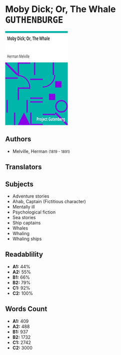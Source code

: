 # Moby Dick; Or, The Whale <kbd>GUTHENBURGE</kbd>

![](./cover.medium.jpg "")

## Authors


 - Melville, Herman <small>(1819 - 1891)</small>

## Translators



## Subjects


 - Adventure stories
 - Ahab, Captain (Fictitious character)
 - Mentally ill
 - Psychological fiction
 - Sea stories
 - Ship captains
 - Whales
 - Whaling
 - Whaling ships

## Readablility


 - **A1:** 44%
 - **A2:** 55%
 - **B1:** 66%
 - **B2:** 79%
 - **C1:** 92%
 - **C2:** 100%

## Words Count


 - **A1:** 409
 - **A2:** 488
 - **B1:** 937
 - **B2:** 1732
 - **C1:** 2742
 - **C2:** 3000
